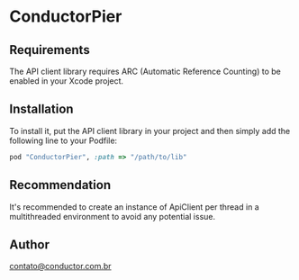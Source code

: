 # ConductorPier

## Requirements

The API client library requires ARC (Automatic Reference Counting) to be enabled in your Xcode project.

## Installation

To install it, put the API client library in your project and then simply add the following line to your Podfile:

```ruby
pod "ConductorPier", :path => "/path/to/lib"
```

## Recommendation

It's recommended to create an instance of ApiClient per thread in a multithreaded environment to avoid any potential issue.

## Author

contato@conductor.com.br


